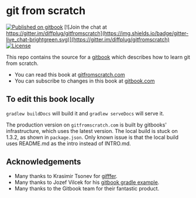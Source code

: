 # git from scratch

[![Published on gitbook](https://img.shields.io/badge/gitbook-read-ff69b4.svg)](https://www.gitbook.com/book/diffplug/gitfromscratch/details)
[![Join the chat at https://gitter.im/diffplug/gitfromscratch](https://img.shields.io/badge/gitter-live_chat-brightgreen.svg)](https://gitter.im/diffplug/gitfromscratch)
[![License](https://img.shields.io/badge/license-Apache-blue.svg)](https://tldrlegal.com/license/apache-license-2.0-(apache-2.0))

This repo contains the source for a [gitbook](https://www.gitbook.com/) which describes how to learn git from scratch.

* You can read this book at [gitfromscratch.com](http://www.gitfromscratch.com)
* You can subscribe to changes in this book at [gitbook.com](https://www.gitbook.com/book/diffplug/gitfromscratch/details)

## To edit this book locally

`gradlew buildDocs` will build it and `gradlew serveDocs` will serve it.

The production version on `gitfromscratch.com` is built by gitbooks' infrastructure, which uses the latest version.  The local build is stuck on 1.3.2, as shown in `package.json`.  Only known issue is that the local build uses README.md as the intro instead of INTRO.md.

## Acknowledgements

* Many thanks to Krasimir Tsonev for [gifffer](https://github.com/krasimir/gifffer/).
* Many thanks to Jozef Vilcek for his [gitbook gradle example](https://github.com/JozoVilcek/gitbook-example/blob/master/package.json).
* Many thanks to the Gitbook team for their fantastic product.
